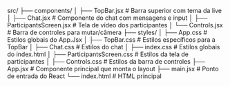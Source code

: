 src/
├── components/
│   ├── TopBar.jsx        # Barra superior com tema da live
│   ├── Chat.jsx          # Componente do chat com mensagens e input
│   ├── ParticipantsScreen.jsx  # Tela de vídeo dos participantes
│   └── Controls.jsx      # Barra de controles para mutar/câmera
├── styles/
│   ├── App.css           # Estilos globais do App.Jsx
│   ├── TopBar.css        # Estilos específicos para a TopBar
│   ├── Chat.css          # Estilos do chat
│   ├── index.css         # Estilos globais do index.html
│   ├── ParticipantsScreen.css # Estilos da tela de participantes
│   ├── Controls.css      # Estilos da barra de controles
├── App.jsx               # Componente principal que monta o layout
├── main.jsx              # Ponto de entrada do React
└── index.html            # HTML principal
